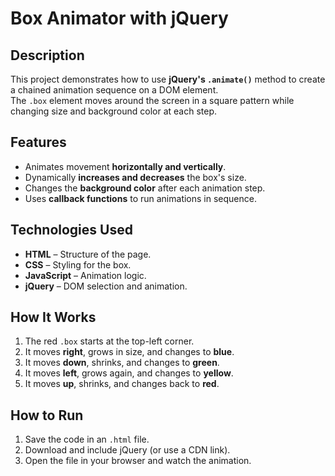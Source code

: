 # Box Animator with jQuery

## Description
This project demonstrates how to use **jQuery's `.animate()`** method to create a chained animation sequence on a DOM element.  
The `.box` element moves around the screen in a square pattern while changing size and background color at each step.

## Features
- Animates movement **horizontally and vertically**.
- Dynamically **increases and decreases** the box's size.
- Changes the **background color** after each animation step.
- Uses **callback functions** to run animations in sequence.

## Technologies Used
- **HTML** – Structure of the page.
- **CSS** – Styling for the box.
- **JavaScript** – Animation logic.
- **jQuery** – DOM selection and animation.

## How It Works
1. The red `.box` starts at the top-left corner.
2. It moves **right**, grows in size, and changes to **blue**.
3. It moves **down**, shrinks, and changes to **green**.
4. It moves **left**, grows again, and changes to **yellow**.
5. It moves **up**, shrinks, and changes back to **red**.

## How to Run
1. Save the code in an `.html` file.
2. Download and include jQuery (or use a CDN link).
3. Open the file in your browser and watch the animation.

